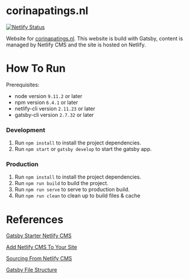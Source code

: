 # corinapatings.nl
[![Netlify Status](https://api.netlify.com/api/v1/badges/719ec4ba-04a4-45dc-abbb-215022d7cb66/deploy-status)](https://app.netlify.com/sites/corinapatings/deploys)

Website for [corinapatings.nl](https://www.corinapatings.nl). This website is build with Gatsby, content is managed by Netlify CMS and the site is hosted on Netlify.

# How To Run

Prerequisites:
* node version ```9.11.2``` or later
* npm version ```6.4.1``` or later
* netlify-cli version ```2.11.23``` or later
* gatsby-cli version ```2.7.32``` or later

### Development

1. Run ```npm install``` to install the project dependencies.
2. Run ```npm start``` or ```gatsby develop``` to start the gatsby app.

### Production

1. Run ```npm install``` to install the project dependencies.
2. Run ```npm run build``` to build the project.
3. Run ```npm run serve``` to serve to production build.
4. Run ```npm run clean``` to clean up to build files & cache

# References

[Gatsby Starter Netlify CMS](https://github.com/netlify-templates/gatsby-starter-netlify-cms)

[Add Netlify CMS To Your Site](https://www.netlifycms.org/docs/add-to-your-site/)

[Sourcing From Netlify CMS](gatsbyjs.org/docs/sourcing-from-netlify-cms/)

[Gatsby File Structure](https://medium.com/@thenyaobin/exploring-the-project-structure-of-gatsby-3c71a06208b0)